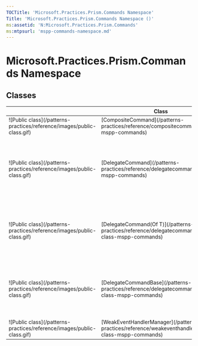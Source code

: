 ```yaml
---
TOCTitle: 'Microsoft.Practices.Prism.Commands Namespace'
Title: 'Microsoft.Practices.Prism.Commands Namespace ()'
ms:assetid: 'N:Microsoft.Practices.Prism.Commands'
ms:mtpsurl: 'mspp-commands-namespace.md'
---
```



# Microsoft.Practices.Prism.Commands Namespace

## Classes

<table>
<thead>
<tr class="header">
<th> </th>
<th>Class</th>
<th>Description</th>
</tr>
</thead>
<tbody>
<tr class="odd">
<td>![Public class](/patterns-practices/reference/images/public-class.gif)</td>
<td>[CompositeCommand](/patterns-practices/reference/compositecommand-class-mspp-commands)</td>
<td><div class="summary">
The CompositeCommand composes one or more ICommands.
</div></td>
</tr>
<tr class="even">
<td>![Public class](/patterns-practices/reference/images/public-class.gif)</td>
<td>[DelegateCommand](/patterns-practices/reference/delegatecommand-class-mspp-commands)</td>
<td><div class="summary">
An [ICommand](http://msdn.microsoft.com/en-us/library/ms616869) whose delegates do not take any parameters for [Execute](/patterns-practices/reference/delegatecommand-execute-method-mspp-commands) and [CanExecute](/patterns-practices/reference/delegatecommand-canexecute-method-mspp-commands).
</div></td>
</tr>
<tr class="odd">
<td>![Public class](/patterns-practices/reference/images/public-class.gif)</td>
<td>[DelegateCommand(Of T)](/patterns-practices/reference/delegatecommand-t-class-mspp-commands)</td>
<td><div class="summary">
An [ICommand](http://msdn.microsoft.com/en-us/library/ms616869) whose delegates can be attached for [Execute(T)](/patterns-practices/reference/delegatecommand-t-execute-method-t-mspp-commands) and [CanExecute(T)](/patterns-practices/reference/delegatecommand-t-canexecute-method-t-mspp-commands).
</div></td>
</tr>
<tr class="even">
<td>![Public class](/patterns-practices/reference/images/public-class.gif)</td>
<td>[DelegateCommandBase](/patterns-practices/reference/delegatecommandbase-class-mspp-commands)</td>
<td><div class="summary">
An [ICommand](http://msdn.microsoft.com/en-us/library/ms616869) whose delegates can be attached for [Execute(Object)](/patterns-practices/reference/delegatecommandbase-execute-method-mspp-commands) and [CanExecute(Object)](/patterns-practices/reference/delegatecommandbase-canexecute-method-mspp-commands).
</div></td>
</tr>
<tr class="odd">
<td>![Public class](/patterns-practices/reference/images/public-class.gif)</td>
<td>[WeakEventHandlerManager](/patterns-practices/reference/weakeventhandlermanager-class-mspp-commands)</td>
<td><div class="summary">
Handles management and dispatching of EventHandlers in a weak way.
</div></td>
</tr>
</tbody>
</table>
